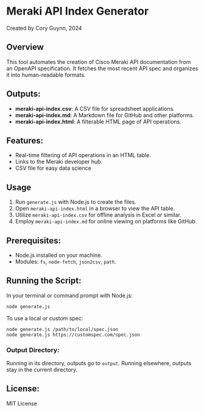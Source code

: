 # Meraki API Index Generator

Created by Cory Guynn, 2024

## Overview

This tool automates the creation of Cisco Meraki API documentation from an OpenAPI specification. It fetches the most recent API spec and organizes it into human-readable formats.

## Outputs:

- **meraki-api-index.csv**: A CSV file for spreadsheet applications.
- **meraki-api-index.md**: A Markdown file for GitHub and other platforms.
- **meraki-api-index.html**: A filterable HTML page of API operations.

## Features:

- Real-time filtering of API operations in an HTML table.
- Links to the Meraki developer hub.
- CSV file for easy data science


## Usage

1. Run `generate.js` with Node.js to create the files.
2. Open `meraki-api-index.html` in a browser to view the API table.
3. Utilize `meraki-api-index.csv` for offline analysis in Excel or similar.
4. Employ `meraki-api-index.md` for online viewing on platforms like GitHub.

## Prerequisites:

- Node.js installed on your machine.
- Modules: `fs`, `node-fetch`, `json2csv`, `path`.

## Running the Script:

In your terminal or command prompt with Node.js:

```bash
node generate.js
```

To use a local or custom spec:

```
node generate.js /path/to/local/spec.json
node generate.js https://customspec.com/spec.json
```

### Output Directory:
Running in its directory, outputs go to `output`.
Running elsewhere, outputs stay in the current directory.

## License:
MIT License